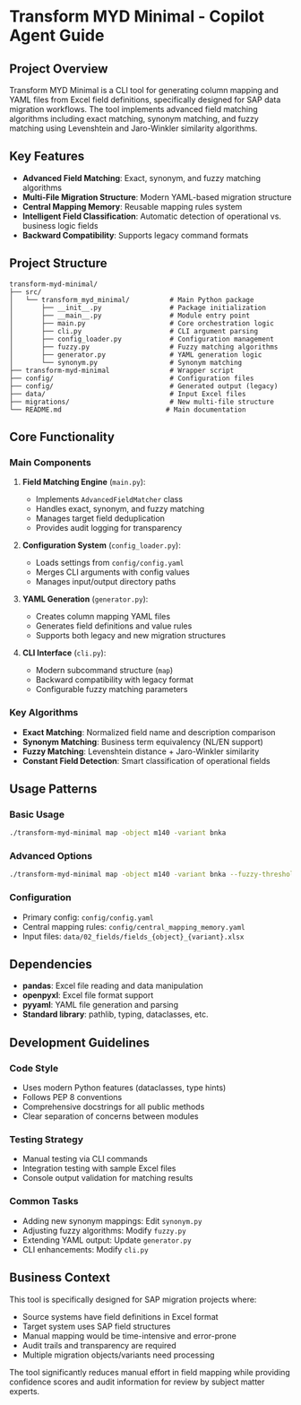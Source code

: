 # Transform MYD Minimal - Copilot Agent Guide

## Project Overview

Transform MYD Minimal is a CLI tool for generating column mapping and YAML files from Excel field definitions, specifically designed for SAP data migration workflows. The tool implements advanced field matching algorithms including exact matching, synonym matching, and fuzzy matching using Levenshtein and Jaro-Winkler similarity algorithms.

## Key Features

- **Advanced Field Matching**: Exact, synonym, and fuzzy matching algorithms
- **Multi-File Migration Structure**: Modern YAML-based migration structure
- **Central Mapping Memory**: Reusable mapping rules system
- **Intelligent Field Classification**: Automatic detection of operational vs. business logic fields
- **Backward Compatibility**: Supports legacy command formats

## Project Structure

```
transform-myd-minimal/
├── src/
│   └── transform_myd_minimal/          # Main Python package
│       ├── __init__.py                 # Package initialization
│       ├── __main__.py                 # Module entry point
│       ├── main.py                     # Core orchestration logic
│       ├── cli.py                      # CLI argument parsing
│       ├── config_loader.py            # Configuration management
│       ├── fuzzy.py                    # Fuzzy matching algorithms
│       ├── generator.py                # YAML generation logic
│       └── synonym.py                  # Synonym matching
├── transform-myd-minimal               # Wrapper script
├── config/                             # Configuration files
├── config/                             # Generated output (legacy)
├── data/                               # Input Excel files
├── migrations/                         # New multi-file structure
└── README.md                          # Main documentation
```

## Core Functionality

### Main Components

1. **Field Matching Engine** (`main.py`):
   - Implements `AdvancedFieldMatcher` class
   - Handles exact, synonym, and fuzzy matching
   - Manages target field deduplication
   - Provides audit logging for transparency

2. **Configuration System** (`config_loader.py`):
   - Loads settings from `config/config.yaml`
   - Merges CLI arguments with config values
   - Manages input/output directory paths

3. **YAML Generation** (`generator.py`):
   - Creates column mapping YAML files
   - Generates field definitions and value rules
   - Supports both legacy and new migration structures

4. **CLI Interface** (`cli.py`):
   - Modern subcommand structure (`map`)
   - Backward compatibility with legacy format
   - Configurable fuzzy matching parameters

### Key Algorithms

- **Exact Matching**: Normalized field name and description comparison
- **Synonym Matching**: Business term equivalency (NL/EN support)
- **Fuzzy Matching**: Levenshtein distance + Jaro-Winkler similarity
- **Constant Field Detection**: Smart classification of operational fields

## Usage Patterns

### Basic Usage
```bash
./transform-myd-minimal map -object m140 -variant bnka
```

### Advanced Options
```bash
./transform-myd-minimal map -object m140 -variant bnka --fuzzy-threshold 0.8 --max-suggestions 5
```

### Configuration
- Primary config: `config/config.yaml`
- Central mapping rules: `config/central_mapping_memory.yaml`
- Input files: `data/02_fields/fields_{object}_{variant}.xlsx`

## Dependencies

- **pandas**: Excel file reading and data manipulation
- **openpyxl**: Excel file format support
- **pyyaml**: YAML file generation and parsing
- **Standard library**: pathlib, typing, dataclasses, etc.

## Development Guidelines

### Code Style
- Uses modern Python features (dataclasses, type hints)
- Follows PEP 8 conventions
- Comprehensive docstrings for all public methods
- Clear separation of concerns between modules

### Testing Strategy
- Manual testing via CLI commands
- Integration testing with sample Excel files
- Console output validation for matching results

### Common Tasks
- Adding new synonym mappings: Edit `synonym.py`
- Adjusting fuzzy algorithms: Modify `fuzzy.py`
- Extending YAML output: Update `generator.py`
- CLI enhancements: Modify `cli.py`

## Business Context

This tool is specifically designed for SAP migration projects where:
- Source systems have field definitions in Excel format
- Target system uses SAP field structures
- Manual mapping would be time-intensive and error-prone
- Audit trails and transparency are required
- Multiple migration objects/variants need processing

The tool significantly reduces manual effort in field mapping while providing confidence scores and audit information for review by subject matter experts.